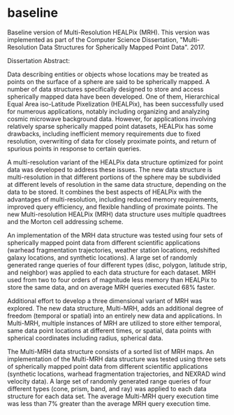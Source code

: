 # baseline
Baseline version of Multi-Resolution HEALPix (MRH). This version was implemented as part of the Computer Science Dissertation, "Multi-Resolution Data Structures for Spherically Mapped Point Data". 2017.

Dissertation Abstract:

Data describing entities or objects whose locations may be treated as points on the surface of a sphere are said to be spherically mapped. A number of data structures specifically designed to store and access spherically mapped data have been developed. One of them, Hierarchical Equal Area iso-Latitude Pixelization (HEALPix), has been successfully used for numerous applications, notably including organizing and analyzing cosmic microwave background data. However, for applications involving relatively sparse spherically mapped point datasets, HEALPix has some drawbacks, including inefficient memory requirements due to fixed resolution, overwriting of data for closely proximate points, and return of spurious points in response to certain queries.

A multi-resolution variant of the HEALPix data structure optimized for point data was developed to address these issues. The new data structure is multi-resolution in that different portions of the sphere may be subdivided at different levels of resolution in the same data structure, depending on the data to be stored. It combines the best aspects of HEALPix with the advantages of multi-resolution, including reduced memory requirements, improved query efficiency, and flexible handling of proximate points. The new Multi-resolution HEALPix (MRH) data structure uses multiple quadtrees and the Morton cell addressing scheme.

An implementation of the MRH data structure was tested using four sets of spherically mapped point data from different scientific applications (warhead fragmentation trajectories, weather station locations, redshifted galaxy locations, and synthetic locations). A large set of randomly generated range queries of four different types (disc, polygon, latitude strip, and neighbor) was applied to each data structure for each dataset. MRH used from two to four orders of magnitude less memory than HEALPix to store the same data, and on average MRH queries executed 68% faster.

Additional effort to develop a three dimensional variant of MRH was explored. The new data structure, Multi-MRH, adds an additional degree of freedom (temporal or spatial) into an entirely new data and applications. In Multi-MRH, multiple instances of MRH are utilized to store either temporal, same data point locations at different times, or spatial, data points with spherical coordinates including radius, spherical data.

The Multi-MRH data structure consists of a sorted list of MRH maps. An implementation of the Multi-MRH data structure was tested using three sets of spherically mapped point data from different scientific applications (synthetic locations, warhead fragmentation trajectories, and NEXRAD wind velocity data). A large set of randomly generated range queries of four different types (cone, prism, band, and ray) was applied to each data structure for each data set. The average Multi-MRH query execution time was less than 7% greater than the average MRH query execution time.
